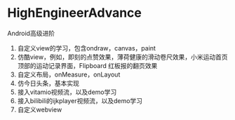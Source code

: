# HighEngineerAdvance
Android高级进阶

1. 自定义view的学习，包含ondraw，canvas，paint
2. 仿酷view，例如，即刻的点赞效果，薄荷健康的滑动卷尺效果，小米运动首页顶部的运动记录界面，Flipboard 红板报的翻页效果
3. 自定义布局，onMeasure，onLayout
4. 仿今日头条，基本实现
5. 接入vitamio视频流，以及demo学习
6. 接入bilibili的ijkplayer视频流，以及demo学习
7. 自定义webview
